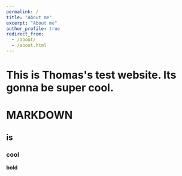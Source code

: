 ```yaml
---
permalink: /
title: "About me"
excerpt: "About me"
author_profile: true
redirect_from: 
  - /about/
  - /about.html
---
```


This is Thomas's test website. Its gonna be super cool.
======


# MARKDOWN 
## is 
### cool 

**bold**